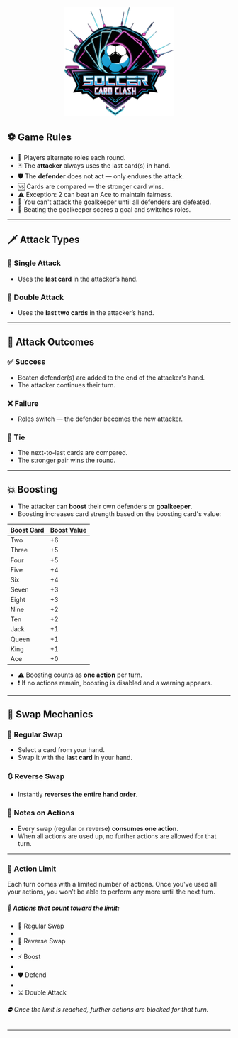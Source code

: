 <p align="center">
  <img src="../images/data/logo/logoCut.png" alt="Logo" width="250"/>
</p>

## ⚽ Game Rules

- 🔄 Players alternate roles each round.
- 🃏 The **attacker** always uses the last card(s) in hand.
- 🛡️ The **defender** does not act — only endures the attack.
- 🆚 Cards are compared — the stronger card wins.
- ⚠️ Exception: 2 can beat an Ace to maintain fairness.
- 🚫 You can't attack the goalkeeper until all defenders are defeated.
- 🥅 Beating the goalkeeper scores a goal and switches roles.

---

## 🗡️ Attack Types

### 🔹 Single Attack
- Uses the **last card** in the attacker’s hand.

### 🔸 Double Attack
- Uses the **last two cards** in the attacker’s hand.

---

## 🎯 Attack Outcomes

### ✅ Success
- Beaten defender(s) are added to the end of the attacker's hand.
- The attacker continues their turn.

### ❌ Failure
- Roles switch — the defender becomes the new attacker.

### 🤝 Tie
- The next-to-last cards are compared.
- The stronger pair wins the round.

---

## 💥 Boosting

- The attacker can **boost** their own defenders or **goalkeeper**.
- Boosting increases card strength based on the boosting card's value:

| Boost Card | Boost Value |
|------------|-------------|
| Two        | +6          |
| Three      | +5          |
| Four       | +5          |
| Five       | +4          |
| Six        | +4          |
| Seven      | +3          |
| Eight      | +3          |
| Nine       | +2          |
| Ten        | +2          |
| Jack       | +1          |
| Queen      | +1          |
| King       | +1          |
| Ace        | +0          |

- ⚠️ Boosting counts as **one action** per turn.
- ❗ If no actions remain, boosting is disabled and a warning appears.

---

## 🔄 Swap Mechanics

### 🔁 Regular Swap
- Select a card from your hand.
- Swap it with the **last card** in your hand.

### 🔃 Reverse Swap
- Instantly **reverses the entire hand order**.

### 📌 Notes on Actions
- Every swap (regular or reverse) **consumes one action**.
- When all actions are used up, no further actions are allowed for that turn.

---

### 🧮 Action Limit

Each turn comes with a limited number of actions. 
Once you've used all your actions, you won’t be able to perform any more until the next turn.

##### 📝 Actions that count toward the limit:

* 🔄 Regular Swap
* 
* 🔁 Reverse Swap
* 
* ⚡ Boost
* 
* 🛡️ Defend
* 
* ⚔️ Double Attack

###### ⛔ Once the limit is reached, further actions are blocked for that turn.

---